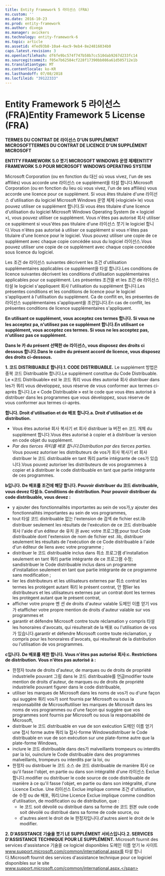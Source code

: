 ```yaml
---
title: Entity Framework 5 라이선스 (FRA)
ms.custom: ''
ms.date: 2016-10-23
ms.prod: entity-framework
ms.author: divega
ms.manager: avickers
ms.technology: entity-framework-6
ms.topic: article
ms.assetid: 4fed93b8-10a4-4ac9-9eb4-8e24816034b0
caps.latest.revision: 3
ms.openlocfilehash: df6fe9bc574f747b58b7cc510dab9267d233fc14
ms.sourcegitcommit: f05e7b62584cf228f17390bb086a61d505712e1b
ms.translationtype: MT
ms.contentlocale: ko-KR
ms.lasthandoff: 07/08/2018
ms.locfileid: "39122333"
---
```

# <a name="entity-framework-5-license-fra"></a><span data-ttu-id="74197-102">Entity Framework 5 라이선스 (FRA)</span><span class="sxs-lookup"><span data-stu-id="74197-102">Entity Framework 5 License (FRA)</span></span>
<span data-ttu-id="74197-103">**TERMES DU CONTRAT DE 라이선스 D'UN SUPPLÉMENT MICROSOFT**</span><span class="sxs-lookup"><span data-stu-id="74197-103">**TERMES DU CONTRAT DE LICENCE D'UN SUPPLÉMENT MICROSOFT**</span></span>

<span data-ttu-id="74197-104">**ENTITY FRAMEWORK 5.0 붓기 MICROSOFT WINDOWS 운영 체제**</span><span class="sxs-lookup"><span data-stu-id="74197-104">**ENTITY FRAMEWORK 5.0 POUR MICROSOFT WINDOWS OPERATING SYSTEM**</span></span>

<span data-ttu-id="74197-105">Microsoft Corporation (ou en fonction du 대신 où vous vivez, l'un de ses affiliés) vous accorde une 라이선스 ce supplément을 타설 합니다.</span><span class="sxs-lookup"><span data-stu-id="74197-105">Microsoft Corporation (ou en fonction du lieu où vous vivez, l'un de ses affiliés) vous accorde une licence pour ce supplément.</span></span> <span data-ttu-id="74197-106">Si vous êtes titulaire d'une 라이선스 d'utilisation du logiciel Microsoft Windows 운영 체제 («logiciel» le) vous pouvez utiliser ce supplément 합니다.</span><span class="sxs-lookup"><span data-stu-id="74197-106">Si vous êtes titulaire d'une licence d'utilisation du logiciel Microsoft Windows Operating System (le « logiciel »), vous pouvez utiliser ce supplément.</span></span> <span data-ttu-id="74197-107">Vous n'êtes pas autorisé 회사 utiliser ce supplément si vous'êtes pas titulaire d'une 라이선스 붓기 le logiciel 합니다.</span><span class="sxs-lookup"><span data-stu-id="74197-107">Vous n'êtes pas autorisé à utiliser ce supplément si vous n'êtes pas titulaire d'une licence pour le logiciel.</span></span> <span data-ttu-id="74197-108">Vous pouvez utiliser une copie de ce supplément avec chaque copie concédée sous du logiciel 라이선스.</span><span class="sxs-lookup"><span data-stu-id="74197-108">Vous pouvez utiliser une copie de ce supplément avec chaque copie concédée sous licence du logiciel.</span></span>

<span data-ttu-id="74197-109">Les 조건 de 라이선스 suivantes décrivent les 조건 d'utilisation supplémentaires applicables ce supplément을 타설 합니다.</span><span class="sxs-lookup"><span data-stu-id="74197-109">Les conditions de licence suivantes décrivent les conditions d'utilisation supplémentaires applicables pour ce supplément.</span></span> <span data-ttu-id="74197-110">Les présentes 조건을 et les 조건 de 라이선스 타설 le logiciel s'appliquent 회사 l'utilisation du supplément 합니다.</span><span class="sxs-lookup"><span data-stu-id="74197-110">Les présentes conditions et les conditions de licence pour le logiciel s'appliquent à l'utilisation du supplément.</span></span> <span data-ttu-id="74197-111">Ca de conflit en, les présentes de 라이선스 supplémentaires s'appliquent을 조건입니다.</span><span class="sxs-lookup"><span data-stu-id="74197-111">En cas de conflit, les présentes conditions de licence supplémentaires s'appliquent.</span></span>

<span data-ttu-id="74197-112">**En utilisant ce supplément, vous acceptez ces termes 합니다. Si vous ne les acceptez pa, n'utilisez pas ce supplément 합니다.**</span><span class="sxs-lookup"><span data-stu-id="74197-112">**En utilisant ce supplément, vous acceptez ces termes. Si vous ne les acceptez pas, n'utilisez pas ce supplément.**</span></span>

<span data-ttu-id="74197-113">**Dans le 카 du présent 선택한 de 라이선스, vous disposez des droits ci dessous 합니다.**</span><span class="sxs-lookup"><span data-stu-id="74197-113">**Dans le cadre du présent accord de licence, vous disposez des droits ci-dessous.**</span></span>

<span data-ttu-id="74197-114">**1. 코드 DISTRIBUABLE 합니다.**</span><span class="sxs-lookup"><span data-stu-id="74197-114">**1. CODE DISTRIBUABLE.**</span></span> <span data-ttu-id="74197-115">Le supplément 방법은 중복 코드 Distribuable 합니다.</span><span class="sxs-lookup"><span data-stu-id="74197-115">Le supplément constitue du Code Distribuable.</span></span> <span data-ttu-id="74197-116">Le «코드 Distribuable» est le 코드 쿼리 vous êtes autorisé 회사 distribuer dans les가 쿼리 vous développez, sous réserve de vous conformer aux termes ci-après 합니다.</span><span class="sxs-lookup"><span data-stu-id="74197-116">Le « Code Distribuable » est le code que vous êtes autorisé à distribuer dans les programmes que vous développez, sous réserve de vous conformer aux termes ci-après.</span></span>

<span data-ttu-id="74197-117">**합니다. Droit d'utilisation et de 배포 합니다.**</span><span class="sxs-lookup"><span data-stu-id="74197-117">**a. Droit d'utilisation et de distribution.**</span></span>

-   <span data-ttu-id="74197-118">Vous êtes autorisé 회사 복사기 et 회사 distribuer la 버전 en 코드 개체 du supplément 합니다.</span><span class="sxs-lookup"><span data-stu-id="74197-118">Vous êtes autorisé à copier et à distribuer la version en code objet du supplément.</span></span>
-   <span data-ttu-id="74197-119">*Par des tierces 파티를 배포 합니다.*</span><span class="sxs-lookup"><span data-stu-id="74197-119">*Distribution par des tierces parties.*</span></span> <span data-ttu-id="74197-120">Vous pouvez autoriser les distributeurs de vos가 회사 복사기 et 회사 distribuer le 코드 distribuable en tant 쿼리 partie intégrante de ces가 있습니다.</span><span class="sxs-lookup"><span data-stu-id="74197-120">Vous pouvez autoriser les distributeurs de vos programmes à copier et à distribuer le code distribuable en tant que partie intégrante de ces programmes.</span></span>

<span data-ttu-id="74197-121">**b입니다. De 배포를 조건에 해당 합니다. Pouvoir distribuer du 코드 distribuable, vous devez 타설:**</span><span class="sxs-lookup"><span data-stu-id="74197-121">**b. Conditions de distribution. Pour pouvoir distribuer du code distribuable, vous devez :**</span></span>

-   <span data-ttu-id="74197-122">y ajouter des fonctionnalités importantes au sein de vos가,</span><span class="sxs-lookup"><span data-stu-id="74197-122">y ajouter des fonctionnalités importantes au sein de vos programmes,</span></span>
-   <span data-ttu-id="74197-123">tout 타설 코드 distribuable 없는 l'extension de 검색 de fichier est.lib distribuer seulement les résultats de l'exécution de ce 코드 distribuable 회사 l'aide d'un éditeur de 유치 권 avec votre 프로그램;</span><span class="sxs-lookup"><span data-stu-id="74197-123">pour tout Code distribuable dont l'extension de nom de fichier est .lib, distribuer seulement les résultats de l'exécution de ce Code distribuable à l'aide d'un éditeur de liens avec votre programme ;</span></span>
-   <span data-ttu-id="74197-124">distribuer le 코드 distribuable inclus dans 취소 프로그램 d'installation seulement en tant 쿼리 partie intégrante de ce 프로그램 수정; san</span><span class="sxs-lookup"><span data-stu-id="74197-124">distribuer le Code distribuable inclus dans un programme d'installation seulement en tant que partie intégrante de ce programme sans modification ;</span></span>
-   <span data-ttu-id="74197-125">lier les distributeurs et les utilisateurs externes par 취소 contrat les termes les protègent autant 쿼리 le présent contrat, 안 함</span><span class="sxs-lookup"><span data-stu-id="74197-125">lier les distributeurs et les utilisateurs externes par un contrat dont les termes les protègent autant que le présent contrat,</span></span>
-   <span data-ttu-id="74197-126">afficher votre propre 멘 션 de droits d'auteur valable 도메인 이름 얻기 vos가 et</span><span class="sxs-lookup"><span data-stu-id="74197-126">afficher votre propre mention de droits d'auteur valable sur vos programmes et</span></span>
-   <span data-ttu-id="74197-127">garantir et défendre Microsoft contre toute réclamation y compris 타설 les honoraires d'avocats, qui résulterait de la 배포 ou l'utilisation de vos가 있습니다.</span><span class="sxs-lookup"><span data-stu-id="74197-127">garantir et défendre Microsoft contre toute réclamation, y compris pour les honoraires d'avocats, qui résulterait de la distribution ou l'utilisation de vos programmes.</span></span>

<span data-ttu-id="74197-128">**c입니다. De 배포를 제한 합니다. Vous n'êtes pas autorisé 회사:**</span><span class="sxs-lookup"><span data-stu-id="74197-128">**c. Restrictions de distribution. Vous n'êtes pas autorisé à :**</span></span>

-   <span data-ttu-id="74197-129">한정자 toute de droits d'auteur, de marques ou de droits de propriété industrielle pouvant 그림 dans le 코드 distribuable를 언급</span><span class="sxs-lookup"><span data-stu-id="74197-129">modifier toute mention de droits d'auteur, de marques ou de droits de propriété industrielle pouvant figurer dans le code distribuable,</span></span>
-   <span data-ttu-id="74197-130">utiliser les marques de Microsoft dans les noms de vos가 ou d'une façon qui suggère 쿼리 vos가 sont fournis par Microsoft ou sous la responsabilité de Microsoft</span><span class="sxs-lookup"><span data-stu-id="74197-130">utiliser les marques de Microsoft dans les noms de vos programmes ou d'une façon qui suggère que vos programmes sont fournis par Microsoft ou sous la responsabilité de Microsoft,</span></span>
-   <span data-ttu-id="74197-131">distribuer le 코드 distribuable en vue de son exécution 도메인 이름 얻기 une 접시 forme autre 쿼리 la 접시-forme Windows</span><span class="sxs-lookup"><span data-stu-id="74197-131">distribuer le Code distribuable en vue de son exécution sur une plate-forme autre que la plate-forme Windows,</span></span>
-   <span data-ttu-id="74197-132">inclure le 코드 distribuable dans des가 malveillants trompeurs ou interdits par la loi, ou</span><span class="sxs-lookup"><span data-stu-id="74197-132">inclure le Code distribuable dans des programmes malveillants, trompeurs ou interdits par la loi, ou</span></span>
-   <span data-ttu-id="74197-133">한정자 ou distribuer le 코드 소스 de 코드 distribuable de manière 회사 ce qu'il fasse l'objet, en partie ou dans son intégralité d'une 라이선스 Exclue 합니다.</span><span class="sxs-lookup"><span data-stu-id="74197-133">modifier ou distribuer le code source de code distribuable de manière à ce qu'il fasse l'objet, en partie ou dans son intégralité, d'une Licence Exclue.</span></span> <span data-ttu-id="74197-134">Une 라이선스 Exclue implique comme 조건 d'utilisation, de 수정 ou de 배포, 쿼리:</span><span class="sxs-lookup"><span data-stu-id="74197-134">Une Licence Exclue implique comme condition d'utilisation, de modification ou de distribution, que :</span></span>
    -   <span data-ttu-id="74197-135">le 코드 soit dévoilé ou distribué dans sa forme de 코드 원본 ou</span><span class="sxs-lookup"><span data-stu-id="74197-135">le code soit dévoilé ou distribué dans sa forme de code source, ou</span></span>
    -   <span data-ttu-id="74197-136">d'autres aient le droit de le 한정자입니다.</span><span class="sxs-lookup"><span data-stu-id="74197-136">d'autres aient le droit de le modifier.</span></span>

<span data-ttu-id="74197-137">**2. D'ASSISTANCE 기술을 붓기 LE SUPPLÉMENT 서비스입니다.**</span><span class="sxs-lookup"><span data-stu-id="74197-137">**2. SERVICES D'ASSISTANCE TECHNIQUE POUR LE SUPPLÉMENT.**</span></span> <span data-ttu-id="74197-138">Microsoft fournit des services d'assistance 기술을 ce logiciel disponibles 도메인 이름 얻기 le 사이트 www.support.microsoft.com/common/international.aspx를 타설 합니다.</span><span class="sxs-lookup"><span data-stu-id="74197-138">Microsoft fournit des services d'assistance technique pour ce logiciel disponibles sur le site www.support.microsoft.com/common/international.aspx.</span></span>
